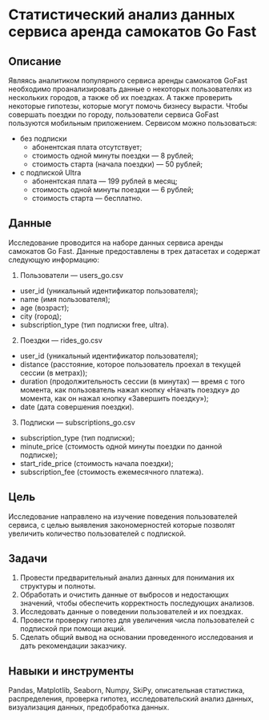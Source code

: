 # Статистический анализ данных сервиса аренда самокатов Go Fast

## Описание
Являясь аналитиком популярного сервиса аренды самокатов GoFast необходимо проанализировать данные о некоторых пользователях из нескольких городов, а также об их поездках. А  также проверить некоторые гипотезы, которые могут помочь бизнесу вырасти.
Чтобы совершать поездки по городу, пользователи сервиса GoFast пользуются мобильным приложением. Сервисом можно пользоваться:
 - без подписки
    - абонентская плата отсутствует;
    - стоимость одной минуты поездки — 8 рублей;
    - стоимость старта (начала поездки) — 50 рублей;
- с подпиской Ultra
    - абонентская плата — 199 рублей в месяц;
    - стоимость одной минуты поездки — 6 рублей;
    - стоимость старта — бесплатно.

## Данные
Исследование проводится на наборе данных  сервиса аренды самокатов Go Fast. Данные предоставлены в трех датасетах и содержат следующую информацию: 

1. Пользователи — users_go.csv
- user_id (уникальный идентификатор пользователя);
- name (имя пользователя);
- age (возраст);
- city (город);
- subscription_type (тип подписки free, ultra).  

2. Поездки — rides_go.csv  
- user_id (уникальный идентификатор пользователя);
- distance (расстояние, которое пользователь проехал в текущей сессии (в метрах));
- duration (продолжительность сессии (в минутах) — время с того момента, как пользователь нажал кнопку «Начать поездку» до момента, как он нажал кнопку «Завершить поездку»);
- date (дата совершения поездки).  

3. Подписки — subscriptions_go.csv
- subscription_type	(тип подписки);
- minute_price (стоимость одной минуты поездки по данной подписке);
- start_ride_price (стоимость начала поездки);
- subscription_fee (стоимость ежемесячного платежа).

## Цель
Исследование направлено на изучение поведения пользователей сервиса, c целью выявления закономерностей которые позволят увеличить количество пользователей с подпиской.

## Задачи
1. Провести предварительный анализ данных для понимания их структуры и полноты.
2. Обработать и очистить данные от выбросов и недостающих значений, чтобы обеспечить корректность последующих анализов.  
3. Исследовать данные о поведении пользователей и их поездках.  
4. Провести проверку гипотез для увеличения числа пользователей c подпиской при помощи акций.  
5. Сделать общий вывод на основании проведенного исследования и дать рекомендации заказчику.

## Навыки и инструменты
Pandas, Matplotlib, Seaborn, Numpy, SkiPy, описательная статистика, распределения, проверка гипотез, исследовательский анализ данных, визуализация данных, предобработка данных.

